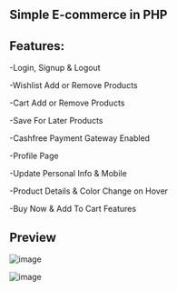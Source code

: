 ## Simple E-commerce in PHP

## Features:
-Login, Signup & Logout

-Wishlist Add or Remove Products

-Cart Add or Remove Products

-Save For Later Products

-Cashfree Payment Gateway Enabled

-Profile Page

-Update Personal Info & Mobile

-Product Details & Color Change on Hover

-Buy Now & Add To Cart Features

## Preview
![image](https://github.com/shrijanpandey/Ecommerce-Website-with-PHP/assets/83153636/416b2d1f-933b-4b0d-bbb8-718220856c16)


![image](https://github.com/shrijanpandey/Ecommerce-Website-with-PHP/assets/83153636/2975c522-e03b-4096-9528-01bcc30b6f99)

